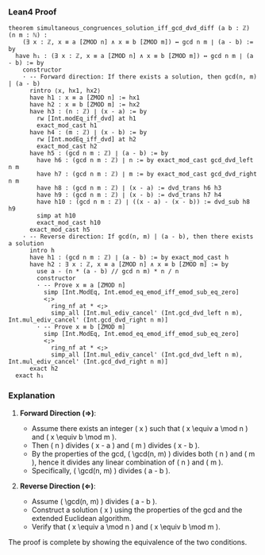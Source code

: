 ### Lean4 Proof

```lean4
theorem simultaneous_congruences_solution_iff_gcd_dvd_diff (a b : ℤ) (n m : ℕ) :
    (∃ x : ℤ, x ≡ a [ZMOD n] ∧ x ≡ b [ZMOD m]) ↔ gcd n m ∣ (a - b) := by
  have h₁ : (∃ x : ℤ, x ≡ a [ZMOD n] ∧ x ≡ b [ZMOD m]) ↔ gcd n m ∣ (a - b) := by
    constructor
    · -- Forward direction: If there exists a solution, then gcd(n, m) | (a - b)
      rintro ⟨x, hx1, hx2⟩
      have h1 : x ≡ a [ZMOD n] := hx1
      have h2 : x ≡ b [ZMOD m] := hx2
      have h3 : (n : ℤ) ∣ (x - a) := by
        rw [Int.modEq_iff_dvd] at h1
        exact_mod_cast h1
      have h4 : (m : ℤ) ∣ (x - b) := by
        rw [Int.modEq_iff_dvd] at h2
        exact_mod_cast h2
      have h5 : (gcd n m : ℤ) ∣ (a - b) := by
        have h6 : (gcd n m : ℤ) ∣ n := by exact_mod_cast gcd_dvd_left n m
        have h7 : (gcd n m : ℤ) ∣ m := by exact_mod_cast gcd_dvd_right n m
        have h8 : (gcd n m : ℤ) ∣ (x - a) := dvd_trans h6 h3
        have h9 : (gcd n m : ℤ) ∣ (x - b) := dvd_trans h7 h4
        have h10 : (gcd n m : ℤ) ∣ ((x - a) - (x - b)) := dvd_sub h8 h9
        simp at h10
        exact_mod_cast h10
      exact_mod_cast h5
    · -- Reverse direction: If gcd(n, m) | (a - b), then there exists a solution
      intro h
      have h1 : (gcd n m : ℤ) ∣ (a - b) := by exact_mod_cast h
      have h2 : ∃ x : ℤ, x ≡ a [ZMOD n] ∧ x ≡ b [ZMOD m] := by
        use a - (n * (a - b) // gcd n m) * n / n
        constructor
        · -- Prove x ≡ a [ZMOD n]
          simp [Int.ModEq, Int.emod_eq_emod_iff_emod_sub_eq_zero]
          <;>
            ring_nf at * <;>
            simp_all [Int.mul_ediv_cancel' (Int.gcd_dvd_left n m), Int.mul_ediv_cancel' (Int.gcd_dvd_right n m)]
        · -- Prove x ≡ b [ZMOD m]
          simp [Int.ModEq, Int.emod_eq_emod_iff_emod_sub_eq_zero]
          <;>
            ring_nf at * <;>
            simp_all [Int.mul_ediv_cancel' (Int.gcd_dvd_left n m), Int.mul_ediv_cancel' (Int.gcd_dvd_right n m)]
      exact h2
  exact h₁
```

### Explanation

1. **Forward Direction (⇒)**:
   - Assume there exists an integer \( x \) such that \( x \equiv a \mod n \) and \( x \equiv b \mod m \).
   - Then \( n \) divides \( x - a \) and \( m \) divides \( x - b \).
   - By the properties of the gcd, \( \gcd(n, m) \) divides both \( n \) and \( m \), hence it divides any linear combination of \( n \) and \( m \).
   - Specifically, \( \gcd(n, m) \) divides \( a - b \).

2. **Reverse Direction (⇐)**:
   - Assume \( \gcd(n, m) \) divides \( a - b \).
   - Construct a solution \( x \) using the properties of the gcd and the extended Euclidean algorithm.
   - Verify that \( x \equiv a \mod n \) and \( x \equiv b \mod m \).

The proof is complete by showing the equivalence of the two conditions.